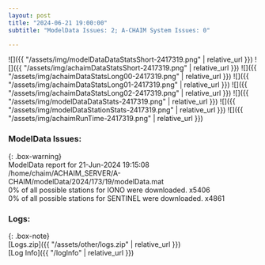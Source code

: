 ```yaml
---
layout: post
title: "2024-06-21 19:00:00"
subtitle: "ModelData Issues: 2; A-CHAIM System Issues: 0"

---
```


![]({{ "/assets/img/modelDataDataStatsShort-2417319.png" | relative_url }})
![]({{ "/assets/img/achaimDataStatsShort-2417319.png" | relative_url }})
![]({{ "/assets/img/achaimDataStatsLong00-2417319.png" | relative_url }})
![]({{ "/assets/img/achaimDataStatsLong01-2417319.png" | relative_url }})
![]({{ "/assets/img/achaimDataStatsLong02-2417319.png" | relative_url }})
![]({{ "/assets/img/modelDataDataStats-2417319.png" | relative_url }})
![]({{ "/assets/img/modelDataStationStats-2417319.png" | relative_url }})
![]({{ "/assets/img/achaimRunTime-2417319.png" | relative_url }})


### ModelData Issues:  
  
{: .box-warning}  
 ModelData report for 21-Jun-2024 19:15:08   
 /home/chaim/ACHAIM_SERVER/A-CHAIM/modelData/2024/173/19/modelData.mat   
 0% of all possible stations for IONO were downloaded. x5406   
 0% of all possible stations for SENTINEL were downloaded. x4861   
  


### Logs:  
  
{: .box-note}  
[Logs.zip]({{ "/assets/other/logs.zip" | relative_url }})  
[Log Info]({{ "/logInfo" | relative_url }})  
